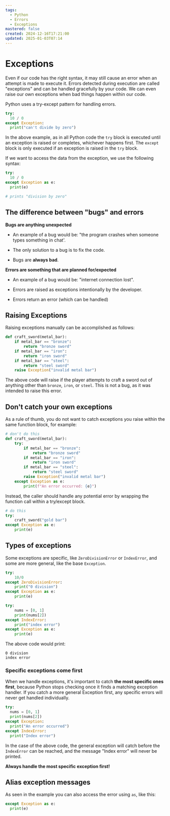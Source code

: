 ```yaml
---
tags:
  - Python
  - Errors
  - Exceptions
mastered: false
created: 2024-12-16T17:21:00
updated: 2025-01-03T07:14
---
```


# Exceptions

Even if our code has the right syntax, it may still cause an error when an attempt is made to execute it. Errors detected during execution are called "exceptions" and can be handled gracefully by your code. We can even raise our own exceptions when bad things happen within our code.

Python uses a try-except pattern for handling errors.

```python
try:
  10 / 0
except Exception:
  print("can't divide by zero")
```

In the above example, as in all Python code the `try` block is executed until an exception is raised or completes, whichever happens first. The `except` block is only executed if an exception is raised in the `try` block.

If we want to access the data from the exception, we use the following syntax:

```python
try:
  10 / 0
except Exception as e:
  print(e)

# prints "division by zero"
```

## The difference between "bugs" and errors

**Bugs are anything unexpected**

- An example of a bug would be: "the program crashes when someone types something in chat'. 

- The only solution to a bug is to fix the code.

- Bugs are **always bad**.

**Errors are something that are planned for/expected**

- An example of a bug would be: "internet connection lost".

- Errors are raised as exceptions intentionally by the developer.

- Errors return an error (which can be handled)

## Raising Exceptions

Raising exceptions manually can be accomplished as follows:

```python
def craft_sword(metal_bar):
    if metal_bar == "bronze":
        return "bronze sword"
    if metal_bar == "iron":
        return "iron sword"
    if metal_bar == "steel":
        return "steel sword"
    raise Exception("invalid metal bar")
```

The above code will raise if the player attempts to craft a sword out of anything other than `bronze`, `iron`, or `steel`. This is not a bug, as it was intended to raise this error.

## Don't catch your own exceptions

As a rule of thumb, you do not want to catch exceptions you raise within the same function block, for example:

```python
# don't do this
def craft_sword(metal_bar):
    try:
        if metal_bar == "bronze":
            return "bronze sword"
        if metal_bar == "iron":
            return "iron sword"
        if metal_bar == "steel":
            return "steel sword"
        raise Exception("invalid metal bar")
    except Exception as e:
        print(f"An error occurred: {e}")
```

Instead, the caller should handle any potential error by wrapping the function call within a try/except block.

```python
# do this
try:
    craft_sword("gold bar")
except Exception as e:
    print(e)
```

## Types of exceptions

Some exceptions are specific, like `ZeroDivisionError` or `IndexError`, and some are more general, like the base `Exception`.

```python
try:
    10/0
except ZeroDivisionError:
    print("0 division")
except Exception as e:
    print(e)

try:
    nums = [0, 1]
    print(nums[2])
except IndexError:
    print("index error")
except Exception as e:
    print(e)
```

The above code would print:

```text
0 division
index error
```

### Specific exceptions come first

When we handle exceptions, it's important to catch **the most specific ones first**, because Python stops checking once it finds a matching exception handler. If you catch a more general Exception first, any specific errors will never get handled individually.

```python
try:
  nums = [0, 1]
  print(nums[2])
except Exception:
  print("An error occurred")
except IndexError:
  print("Index error")
```

In the case of the above code, the general exception will catch before the `IndexError` can be reached, and the message "Index error" will never be printed. 

**Always handle the most specific exception first!**

## Alias exception messages

As seen in the example you can also access the error using `as`, like this:

```python
except Exception as e:
  print(e)
```



